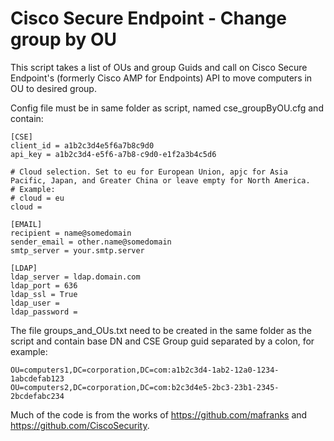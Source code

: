 # Cisco Secure Endpoint - Change group by OU
 
This script takes a list of OUs and group Guids and call on Cisco Secure Endpoint's (formerly Cisco AMP for Endpoints) API to move computers in OU to desired group.


Config file must be in same folder as script, named cse_groupByOU.cfg and contain:

    [CSE]
    client_id = a1b2c3d4e5f6a7b8c9d0
    api_key = a1b2c3d4-e5f6-a7b8-c9d0-e1f2a3b4c5d6

    # Cloud selection. Set to eu for European Union, apjc for Asia Pacific, Japan, and Greater China or leave empty for North America.
    # Example:
    # cloud = eu
    cloud = 

    [EMAIL]
    recipient = name@somedomain
    sender_email = other.name@somedomain
    smtp_server = your.smtp.server

    [LDAP]
    ldap_server = ldap.domain.com
    ldap_port = 636
    ldap_ssl = True
    ldap_user = 
    ldap_password = 

The file groups_and_OUs.txt need to be created in the same folder as the script and contain base DN and CSE Group guid separated by a colon, for example:

    OU=computers1,DC=corporation,DC=com:a1b2c3d4-1ab2-12a0-1234-1abcdefab123
    OU=computers2,DC=corporation,DC=com:b2c3d4e5-2bc3-23b1-2345-2bcdefabc234


Much of the code is from the works of https://github.com/mafranks and https://github.com/CiscoSecurity.
